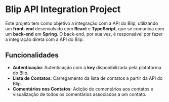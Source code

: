 # Blip API Integration Project

Este projeto tem como objetivo a integração com a API do Blip, utilizando um **front-end** desenvolvido com **React** e **TypeScript**, que se comunica com um **back-end** em **Spring**. O back-end, por sua vez, é responsável por fazer a integração direta com a API do Blip.

## Funcionalidades

- **Autenticação**: Autenticação com a **key** disponibilizada pela plataforma do Blip.
- **Lista de Contatos**: Carregamento da lista de contatos a partir da API do Blip.
- **Comentários nos Contatos**: Adição de comentários aos contatos e visualização de todos os comentários associados a um contato.
